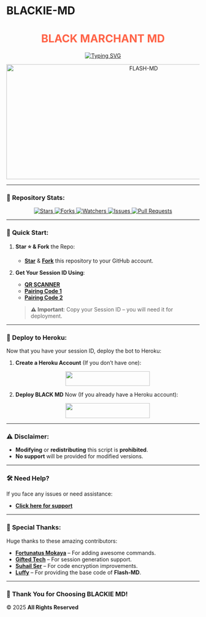 # BLACKIE-MD
<h1 align="center" style="color: #FF6347;">BLACK MARCHANT MD</h1>

<p align="center">
  <a href="https://git.io/typing-svg">
    <img src="https://readme-typing-svg.demolab.com?font=Black+Ops+One&size=50&pause=1000&color=1BAFBAFF&center=true&width=910&height=100&lines=THANKS+FOR+CHOOSING+FLASH-MD;MULTI+DEVICE+WHATSAPP+BOT;CREATED+BY+BLACKIE+;RELEASED+22.2.202" alt="Typing SVG" />
  </a>
</p>

<p align="center">
  <img alt="FLASH-MD" width="700" height="300" src="https://files.catbox.moe/tvo4g6.jpg">
</p>

---

### 🌟 **Repository Stats**:
<p align="center">
  <a href="https://github.com/franceking1/Flash-Md/stargazers">
    <img src="https://img.shields.io/github/stars/franceking1/Flash-Md?style=for-the-badge&logo=github&color=ff9800" alt="Stars" />
  </a>
  <a href="https://github.com/franceking1/Flash-Md/network/members">
    <img src="https://img.shields.io/github/forks/franceking1/Flash-Md?style=for-the-badge&logo=github&color=4CAF50" alt="Forks" />
  </a>
  <a href="https://github.com/franceking1/Flash-Md/watchers">
    <img src="https://img.shields.io/github/watchers/franceking1/Flash-Md?style=for-the-badge&logo=github&color=2196F3" alt="Watchers" />
  </a>
  <a href="https://github.com/franceking1/Flash-Md/issues">
    <img src="https://img.shields.io/github/issues/franceking1/Flash-Md?style=for-the-badge&logo=github&color=e91e63" alt="Issues" />
  </a>
  <a href="https://github.com/franceking1/Flash-Md/pulls">
    <img src="https://img.shields.io/github/issues-pr/franceking1/Flash-Md?style=for-the-badge&logo=github&color=673AB7" alt="Pull Requests" />
  </a>
</p>

---

### 🚀 **Quick Start:**

1. **Star ⭐ & Fork** the Repo:
   - **[Star](https://github.com/franceking1/Flash-Md)** & **[Fork](https://github.com/franceking1/Flash-Md/fork)** this repository to your GitHub account.

2. **Get Your Session ID Using**:
   - **[QR SCANNER](https://the-flash-scanner.onrender.com/)**
   - **[Pairing Code 1](https://king-france.vercel.app/)**
   - **[Pairing Code 2](https://the-flash-md-sessions.onrender.com/pair)**

   > **⚠️ Important**: Copy your Session ID – you will need it for deployment.

---

### 🚀 **Deploy to Heroku:**

Now that you have your session ID, deploy the bot to Heroku:

1. **Create a Heroku Account** (If you don’t have one):  
   <p align="center">
     <a href="https://signup.heroku.com">
       <img src="https://img.shields.io/badge/Create%20Account%20Now-blue?style=for-the-badge&logo=heroku" width="220" height="38.45"/>
     </a>
   </p>

2. **Deploy BLACK MD** Now (If you already have a Heroku account):  
   <p align="center">
     <a href="https://france-king.vercel.app">
       <img src="https://img.shields.io/badge/DEPLOY%20NOW-blue?style=for-the-badge&logo=heroku" width="220" height="38.45"/>
     </a>
   </p>

---

### ⚠️ **Disclaimer:**

- **Modifying** or **redistributing** this script is **prohibited**.
- **No support** will be provided for modified versions.

---

### 🛠 **Need Help?**

If you face any issues or need assistance:
- **[Click here for support](https://messages-snowy.vercel.app)**

---

### 🙏 **Special Thanks:**

Huge thanks to these amazing contributors:

- [**Fortunatus Mokaya**](https://github.com/Fortunatusmokaya) – For adding awesome commands.
- [**Gifted Tech**](https://github.com/mouricedevs) – For session generation support.
- [**Suhail Ser**](https://github.com/SuhailTechInfo) – For code encryption improvements.
- [**Luffy**](https://github.com/Luffy2ndAccount) – For providing the base code of **Flash-MD**.

---

### 🎉 **Thank You for Choosing BLACKIE MD!**
 © 2025 **All Rights Reserved**
